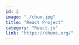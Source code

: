 ```yaml
---
id: 2
image: "./chum.jpg"
title: "React Project"
category: "React.js"
link: "https://chums.org/"
---
```

